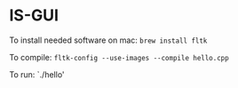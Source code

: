 # IS-GUI
To install needed software on mac: `brew install fltk`

To compile: `fltk-config --use-images --compile hello.cpp`

To run: `./hello'
